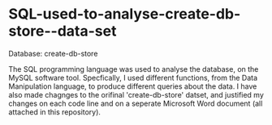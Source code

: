 # SQL-used-to-analyse-create-db-store--data-set
Database: create-db-store

The SQL programming language was used to analyse the database, on the MySQL software tool.
Specfically, I used different functions, from the Data Manipulation language, to produce different queries about the data.
I have also made chagnges to the orifinal 'create-db-store' datset, and justified my changes on each code line and on a seperate Microsoft Word document (all attached in this repository).
